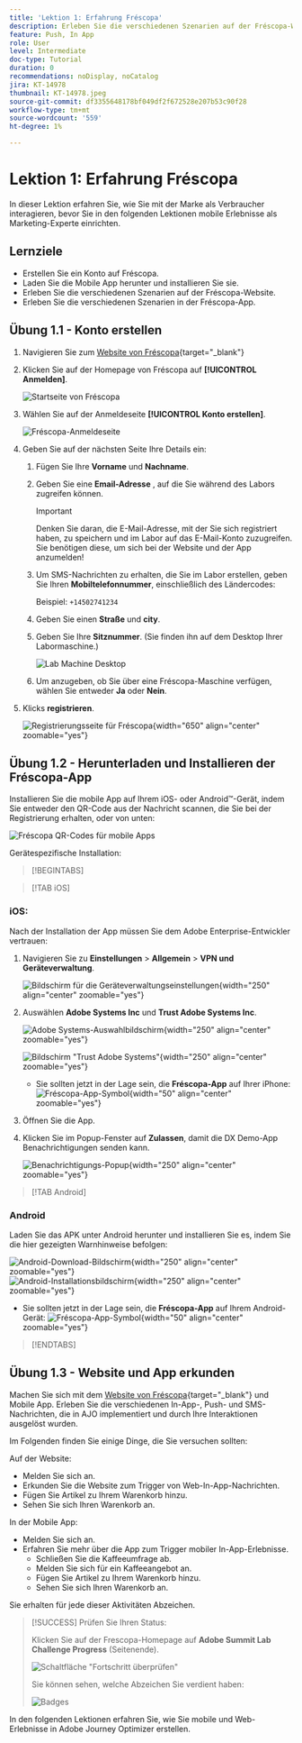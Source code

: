 ```yaml
---
title: 'Lektion 1: Erfahrung Fréscopa'
description: Erleben Sie die verschiedenen Szenarien auf der Fréscopa-Website.
feature: Push, In App
role: User
level: Intermediate
doc-type: Tutorial
duration: 0
recommendations: noDisplay, noCatalog
jira: KT-14978
thumbnail: KT-14978.jpeg
source-git-commit: df3355648178bf049df2f672528e207b53c90f28
workflow-type: tm+mt
source-wordcount: '559'
ht-degree: 1%

---
```



# Lektion 1: Erfahrung Fréscopa

In dieser Lektion erfahren Sie, wie Sie mit der Marke als Verbraucher interagieren, bevor Sie in den folgenden Lektionen mobile Erlebnisse als Marketing-Experte einrichten.

## Lernziele

* Erstellen Sie ein Konto auf Fréscopa.
* Laden Sie die Mobile App herunter und installieren Sie sie.
* Erleben Sie die verschiedenen Szenarien auf der Fréscopa-Website.
* Erleben Sie die verschiedenen Szenarien in der Fréscopa-App.

## Übung 1.1 - Konto erstellen

1. Navigieren Sie zum [Website von Fréscopa](https://dsn.adobe.com/p/adobe-summit-2024?token=eyJhbGciOiJIUzI1NiIsInR5cCI6IkpXVCJ9.eyJpZCI6ImFub255bW91cyIsImVtYWlsIjoiYW5vbnltb3VzQGFkb2JlLmNvbSIsImlzc3VlciI6InNoYXJlZC1saW5rIiwiYXJnb24iOnsiYWNjZXNzIjoicmVhZC1wcm9qZWN0IiwicHJvamVjdElkIjoiYWRvYmUtc3VtbWl0LTIwMjQifSwiaWF0IjoxNzA5NjAyMzQzLCJleHAiOjE3MTE0MTY3NDN9.V3zEKnVL3vGpPqr_34XjnJ5PSYKApYviBE02zyBalsY){target="_blank"}

1. Klicken Sie auf der Homepage von Fréscopa auf **[!UICONTROL Anmelden]**.

   ![Startseite von Fréscopa](/help/summit/l820-lab-workbook/assets/1-1-1-frescopa-homepage.png "Startseite von Fréscopa")

1. Wählen Sie auf der Anmeldeseite **[!UICONTROL Konto erstellen]**.

   ![Fréscopa-Anmeldeseite](/help/summit/l820-lab-workbook/assets/1-1-2-frescopa-sign-in-page.png "Fréscopa-Anmeldung")

1. Geben Sie auf der nächsten Seite Ihre Details ein:

   1. Fügen Sie Ihre **Vorname** und **Nachname**.

   1. Geben Sie eine **Email-Adresse** , auf die Sie während des Labors zugreifen können.

      >[!IMPORTANT]
      > Denken Sie daran, die E-Mail-Adresse, mit der Sie sich registriert haben, zu speichern und im Labor auf das E-Mail-Konto zuzugreifen. Sie benötigen diese, um sich bei der Website und der App anzumelden!

   1. Um SMS-Nachrichten zu erhalten, die Sie im Labor erstellen, geben Sie Ihren **Mobiltelefonnummer**, einschließlich des Ländercodes:

      Beispiel: `+14502741234`

   1. Geben Sie einen **Straße** und **city**.

   1. Geben Sie Ihre **Sitznummer**. (Sie finden ihn auf dem Desktop Ihrer Labormaschine.)

      ![Lab Machine Desktop](/help/summit/l820-lab-workbook/assets/locate-seat-number.png)

   1. Um anzugeben, ob Sie über eine Fréscopa-Maschine verfügen, wählen Sie entweder **Ja** oder **Nein**.

1. Klicks **registrieren**.

   ![Registrierungsseite für Fréscopa](/help/summit/l820-lab-workbook/assets/1-1-3-frescopa-registration-page.png){width="650" align="center" zoomable="yes"}

## Übung 1.2 - Herunterladen und Installieren der Fréscopa-App

Installieren Sie die mobile App auf Ihrem iOS- oder Android™-Gerät, indem Sie entweder den QR-Code aus der Nachricht scannen, die Sie bei der Registrierung erhalten, oder von unten:

![Fréscopa QR-Codes für mobile Apps](/help/summit/l820-lab-workbook/assets/1-2-1-qr-codes.png "Fréscopa QR-Codes für mobile Apps")

Gerätespezifische Installation:

>[!BEGINTABS]

>[!TAB iOS]

### iOS:

Nach der Installation der App müssen Sie dem Adobe Enterprise-Entwickler vertrauen:

1. Navigieren Sie zu **Einstellungen** > **Allgemein** > **VPN und Geräteverwaltung**.

   ![Bildschirm für die Geräteverwaltungseinstellungen](/help/summit/l820-lab-workbook/assets/1-2-2-device-management-screen.PNG "Bildschirm für die Geräteverwaltungseinstellungen"){width="250" align="center" zoomable="yes"}

1. Auswählen **Adobe Systems Inc** und **Trust Adobe Systems Inc**.

   ![Adobe Systems-Auswahlbildschirm](/help/summit/l820-lab-workbook/assets/1-2-3-adobe-systems.PNG "Adobe Systems-Auswahlbildschirm"){width="250" align="center" zoomable="yes"}
   <br>

   ![Bildschirm &quot;Trust Adobe Systems&quot;](/help/summit/l820-lab-workbook/assets/1-2-4-trust-adobe.PNG){width="250" align="center" zoomable="yes"}

   * Sie sollten jetzt in der Lage sein, die **Fréscopa-App** auf Ihrer iPhone: ![Fréscopa-App-Symbol](/help/summit/l820-lab-workbook/assets/1-2-app-icon.png){width="50" align="center" zoomable="yes"}


1. Öffnen Sie die App.

1. Klicken Sie im Popup-Fenster auf **Zulassen**, damit die DX Demo-App Benachrichtigungen senden kann.

   ![Benachrichtigungs-Popup](/help/summit/l820-lab-workbook/assets/1-2-allow-notifications.png){width="250" align="center" zoomable="yes"}

>[!TAB Android]

### Android

Laden Sie das APK unter Android herunter und installieren Sie es, indem Sie die hier gezeigten Warnhinweise befolgen:

![Android-Download-Bildschirm](/help/summit/l820-lab-workbook/assets/1-2-5-android-download.jpg "Android-Download-Bildschirm"){width="250" align="center" zoomable="yes"}
<br>
![Android-Installationsbildschirm](/help/summit/l820-lab-workbook/assets/1-2-6-android-installation.jpg){width="250" align="center" zoomable="yes"}

* Sie sollten jetzt in der Lage sein, die **Fréscopa-App** auf Ihrem Android-Gerät: ![Fréscopa-App-Symbol](/help/summit/l820-lab-workbook/assets/1-2-app-icon.png){width="50" align="center" zoomable="yes"}

>[!ENDTABS]

## Übung 1.3 - Website und App erkunden

Machen Sie sich mit dem [Website von Fréscopa](https://dsn.adobe.com/web/adobe-summit-2024?token=eyJhbGciOiJIUzI1NiIsInR5cCI6IkpXVCJ9.eyJpZCI6ImFub255bW91cyIsImVtYWlsIjoiYW5vbnltb3VzQGFkb2JlLmNvbSIsImlzc3VlciI6InNoYXJlZC1saW5rIiwiYXJnb24iOnsiYWNjZXNzIjoicmVhZC1wcm9qZWN0IiwicHJvamVjdElkIjoiYWRvYmUtc3VtbWl0LTIwMjQifSwiaWF0IjoxNzA4NjQyNTU4LCJleHAiOjE3MTA0NTY5NTh9.m4N8Bs5ZB1jYbUSdl1B6MaYJvUiolIYI_T_TcR-xMfU){target="_blank"} und Mobile App. Erleben Sie die verschiedenen In-App-, Push- und SMS-Nachrichten, die in AJO implementiert und durch Ihre Interaktionen ausgelöst wurden.

Im Folgenden finden Sie einige Dinge, die Sie versuchen sollten:

Auf der Website:

* Melden Sie sich an.
* Erkunden Sie die Website zum Trigger von Web-In-App-Nachrichten.
* Fügen Sie Artikel zu Ihrem Warenkorb hinzu.
* Sehen Sie sich Ihren Warenkorb an.

In der Mobile App:

* Melden Sie sich an.
* Erfahren Sie mehr über die App zum Trigger mobiler In-App-Erlebnisse.
   * Schließen Sie die Kaffeeumfrage ab.
   * Melden Sie sich für ein Kaffeeangebot an.
   * Fügen Sie Artikel zu Ihrem Warenkorb hinzu.
   * Sehen Sie sich Ihren Warenkorb an.

Sie erhalten für jede dieser Aktivitäten Abzeichen.

>[!SUCCESS]
>Prüfen Sie Ihren Status:
>
>Klicken Sie auf der Frescopa-Homepage auf **Adobe Summit Lab Challenge Progress** (Seitenende).
> 
>  ![Schaltfläche &quot;Fortschritt überprüfen&quot;](/help/summit/l820-lab-workbook/assets/1-3-challenge-progress-button.png)
>
> Sie können sehen, welche Abzeichen Sie verdient haben:
> 
> ![Badges](/help/summit/l820-lab-workbook/assets/1-3-badges.png) 

In den folgenden Lektionen erfahren Sie, wie Sie mobile und Web-Erlebnisse in Adobe Journey Optimizer erstellen.

[def]: /help/summit/l820-lab-workbook/assets/1-2-4-trust-adobe.PNG
